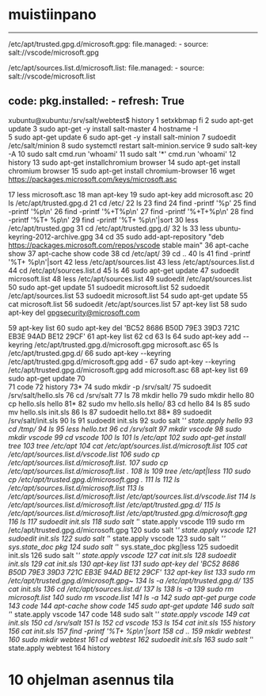 # muistiinpano    

  ----
/etc/apt/trusted.gpg.d/microsoft.gpg:
  file.managed:
    - source: salt://vscode/microsoft.gpg

/etc/apt/sources.list.d/microsoft.list:
  file.managed:
    - source: salt://vscode/microsoft.list

code:
  pkg.installed:
    - refresh: True
  ----
    
    
   xubuntu@xubuntu:/srv/salt/webtest$ history
   1  setxkbmap fi
   2  sudo apt-get update
   3  sudo apt-get -y install salt-master
   4  hostname -I   
   5  sudo apt-get update
   6  sudo apt-get -y install salt-minion
   7  sudoedit /etc/salt/minion
   8  sudo systemctl restart salt-minion.service
   9  sudo salt-key -A
   10  sudo salt 
cmd.run
 'whoami'
   11  sudo salt '*' 
cmd.run
 'whoami'
   12  history
   13  sudo apt-get installchromium browser
   14  sudo apt-get install chromium browser
   15  sudo apt-get install chromium-browser
   16  wget 
https://packages.microsoft.com/keys/microsoft.asc

   17  less microsoft.asc 
   18  man apt-key
   19  sudo apt-key add microsoft.asc 
   20  ls /etc/apt/trusted.gpg.d
   21  cd /etc/
   22  ls
   23  find
   24  find -printf '%p'
   25  find -printf '%p\n'
   26  find -printf '%+T%p\n'
   27  find -printf '%+T+%p\n'
   28  find -printf '%T+ %p\n'
   29  find -printf '%T+ %p\n'|sort
   30  less /etc/apt/trusted.gpg
   31  cd /etc/apt/trusted.gpg.d/
   32  ls
   33  less ubuntu-keyring-2012-archive.gpg 
   34  cd
   35  sudo add-apt-repository "deb 
https://packages.microsoft.com/repos/vscode
 stable main"
   36  apt-cache show
   37  apt-cache show code
   38  cd /etc/apt/
   39  cd ..
   40  ls
   41  find -printf '%T+ %p\n'|sort
   42  less /etc/apt/sources.list
   43  less /etc/apt/sources.list.d
   44  cd /etc/apt/sources.list.d
   45  ls
   46  sudo apt-get update
   47  sudoedit microsoft.list
   48  less /etc/apt/sources.list
   49  sudoedit /etc/apt/sources.list
   50  sudo apt-get update
   51  sudoedit microsoft.list
   52  sudoedit /etc/apt/sources.list
   53  sudoedit microsoft.list
   54  sudo apt-get update
   55  cat microsoft.list 
   56  sudoedit /etc/apt/sources.list
   57  apt-key list
   58  sudo apt-key del 
gpgsecurity@microsoft.com

   59  apt-key list
   60  sudo apt-key del 'BC52 8686 B50D 79E3 39D3  721C EB3E 94AD BE12 29CF'
   61  apt-key list
   62  cd
   63  ls
   64  sudo apt-key add --keyring /etc/apt/trusted.gpg.d/microsoft.gpg microsoft.asc
   65  ls /etc/apt/trusted.gpg.d/
   66  sudo apt-key --keyring /etc/apt/trusted.gpg.d/microsoft.gpg add -
   67  sudo apt-key --keyring /etc/apt/trusted.gpg.d/microsoft.gpg add microsoft.asc
   68  apt-key list
   69  sudo apt-get update
   70  
   71  code
   72  history
   73* 
   74  sudo mkdir -p /srv/salt/
   75  sudoedit /srv/salt/hello.sls
   76  cd /srv/salt
   77  ls
   78  mkdir hello
   79  sudo mkdir hello
   80  cp hello.sls hello
   81* 
   82  sudo mv hello.sls hello/
   83  cd hello
   84  ls
   85  sudo mv hello.sls init.sls
   86  ls
   87  sudoedit hello.txt
   88* 
   89  sudoedit /srv/salt/init.sls
   90  ls
   91  sudoedit init.sls
   92  sudo salt '*' state.apply hello
   93  cd /tmp/
   94  ls
   95  less hello.txt 
   96  cd /srv/salt
   97  mkdir vscode
   98  sudo mkdir vscode
   99  cd vscode
  100  ls
  101  ls /etc/apt
  102  sudo apt-get install tree
  103  tree /etc/apt
  104  cat /etc/apt/sources.list.d/microsoft.list 
  105  cat /etc/apt/sources.list.d/vscode.list 
  106  sudo cp /etc/apt/sources.list.d/microsoft.list. 
  107  sudo cp /etc/apt/sources.list.d/microsoft.list .
  108  ls
  109  tree /etc/apt|less
  110  sudo cp /etc/apt/trusted.gpg.d/microsoft.gpg .
  111  ls
  112  ls /etc/apt/sources.list.d/microsoft.list 
  113  ls /etc/apt/sources.list.d/microsoft.list /etc/apt/sources.list.d/vscode.list 
  114  ls /etc/apt/sources.list.d/microsoft.list  /etc/apt/trusted.gpg.d/ 
  115  ls /etc/apt/sources.list.d/microsoft.list  /etc/apt/trusted.gpg.d/microsoft.gpg
  116  ls
  117  sudoedit init.sls
  118  sudo salt '*' state.apply vscode
  119  sudo rm /etc/apt/trusted.gpg.d/microsoft.gpg
  120  sudo salt '*' state.apply vscode
  121  sudoedit init.sls
  122  sudo salt '*' state.apply vscode
  123  sudo salt '*' sys.state_doc pkg
  124  sudo salt '*' sys.state_doc pkg|less
  125  sudoedit init.sls
  126  sudo salt '*' state.apply vscode
  127  cat init.sls
  128  sudoedit init.sls
  129  cat init.sls
  130  apt-key list
  131  sudo apt-key del 'BC52 8686 B50D 79E3 39D3  721C EB3E 94AD BE12 29CF'
  132  apt-key list
  133  sudo rm /etc/apt/trusted.gpg.d/microsoft.gpg~ 
  134  ls -a /etc/apt/trusted.gpg.d/
  135  cat init.sls
  136  cd /etc/apt/sources.list.d/
  137  ls
  138  ls -a
  139  sudo rm microsoft.list 
  140  sudo rm vscode.list 
  141  ls -a
  142  sudo apt-get purge code
  143  code
  144  apt-cache show code
  145  sudo apt-get update
  146  sudo salt '*' state.apply vscode
  147  code
  148  sudo salt '*' state.apply vscode
  149  cat init.sls
  150  cd /srv/salt
  151  ls
  152  cd vscode
  153  ls
  154  cat init.sls
  155  history
  156  cat init.sls
  157  find -printf '%T+ %p\n'|sort
  158  cd ..
  159  mkdir webtest
  160  sudo mkdir webtest
  161  cd webtest
  162  sudoedit init.sls
  163  sudo salt '*' state.apply webtest
  164  history
    
# 10 ohjelman asennus tila

